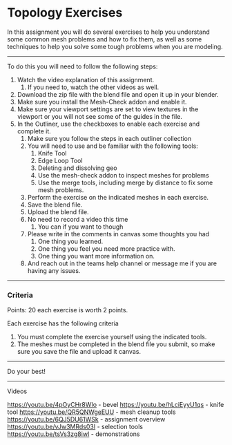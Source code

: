 # Topology Exercises
In this assignment you will do several exercises to help you understand some common mesh problems and how to fix them, as well as some techniques to help you solve some tough problems when you are modeling.

---
To do this you will need to follow the following steps:
1. Watch the video explanation of this assignment.
	1. If you need to, watch the other videos as well.
2. Download the zip file with the blend file and open it up in your blender.
3. Make sure you install the Mesh-Check addon and enable it.
4. Make sure your viewport settings are set to view textures in the viewport or you will not see some of the guides in the file.
5. In the Outliner, use the checkboxes to enable each exercise and complete it. 
	1. Make sure you follow the steps in each outliner collection
	2. You will need to use and be familiar with the following tools:
		1. Knife Tool
		2. Edge Loop Tool
		3. Deleting and dissolving geo
		4. Use the mesh-check addon to inspect meshes for problems
		5. Use the merge tools, including merge by distance to fix some mesh problems.
	3. Perform the exercise on the indicated meshes in each exercise.
	4. Save the blend file.
	5. Upload the blend file.
	6. No need to record a video this time
		1. You can if you want to though
	7. Please write in the comments in canvas some thoughts you had
		1. One thing you learned.
		2. One thing you feel you need more practice with.
		3. One thing you want more information on.
	8. And reach out in the teams help channel or message me if you are having any issues.

---
### Criteria

Points: 20
each exercise is worth 2 points.

Each exercise has the following criteria

1. You must complete the exercise yourself using the indicated tools.
2. The meshes must be completed in the blend file you submit, so make sure you save the file and upload it canvas.

---

Do your best!



---
Videos

https://youtu.be/4pOyCHr8WIo - bevel
https://youtu.be/hLciEyyU1qs - knife tool
https://youtu.be/QR5QNWgeEUU - mesh cleanup tools
https://youtu.be/6QJ5DU61WSk - assignment overview
https://youtu.be/vJw3MRds03I - selection tools
https://youtu.be/tsVs3zg8iwI - demonstrations